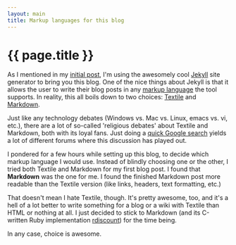 ```yaml
---
layout: main
title: Markup languages for this blog
---
```

# {{ page.title }}

As I mentioned in my [initial post](http://dennmart.github.com/2009/08/19/why-do-i-have-this-blog.html), I'm using the awesomely cool [Jekyll](http://github.com/mojombo/jekyll/tree/master) site generator to bring you this blog. One of the nice things about Jekyll is that it allows the user to write their blog posts in any [markup language](http://en.wikipedia.org/wiki/Lightweight_markup_language) the tool supports. In reality, this all boils down to two choices: [Textile](http://en.wikipedia.org/wiki/Textile_%28markup_language%29) and [Markdown](http://en.wikipedia.org/wiki/Markdown).

Just like any technology debates (Windows vs. Mac vs. Linux, emacs vs. vi, etc.), there are a lot of so-called 'religious debates' about Textile and Markdown, both with its loyal fans. Just doing a [quick Google search](http://www.google.com/search?q=textile+vs.+markdown) yields a lot of different forums where this discussion has played out.

I pondered for a few hours while setting up this blog, to decide which markup language I would use. Instead of blindly choosing one or the other, I tried both Textile and Markdown for my first blog post. I found that **Markdown** was the one for me. I found the finished Markdown post more readable than the Textile version (like links, headers, text formatting, etc.)

That doesn't mean I hate Textile, though. It's pretty awesome, too, and it's a hell of a lot better to write something for a blog or a wiki with Textile than HTML or nothing at all. I just decided to stick to Markdown (and its C-written Ruby implementation [rdiscount](http://github.com/rtomayko/rdiscount/tree/master)) for the time being.

In any case, choice is awesome.